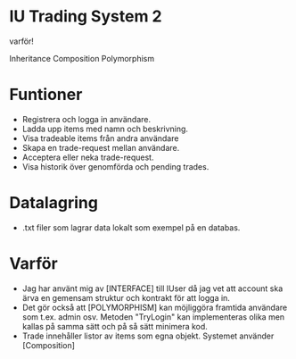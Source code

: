 # IU Trading System 2

varför!

Inheritance
Composition
Polymorphism

# Funtioner

- Registrera och logga in användare.
- Ladda upp items med namn och beskrivning.
- Visa tradeable items från andra användare
- Skapa en trade-request mellan användare.
- Acceptera eller neka trade-request.
- Visa historik över genomförda och pending trades.

# Datalagring

- .txt filer som lagrar data lokalt som exempel på en databas.

# Varför

- Jag har använt mig av [INTERFACE] till IUser då jag vet att account ska ärva en gemensam struktur och kontrakt för att logga in.
- Det gör också att [POLYMORPHISM] kan möjliggöra framtida användare som t.ex. admin osv. Metoden "TryLogin" kan implementeras olika men kallas på samma sätt och på så sätt minimera kod.
- Trade innehåller listor av items som egna objekt. Systemet använder [Composition]
